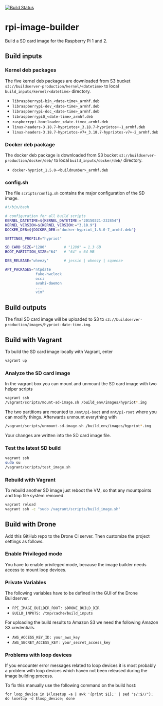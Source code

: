 [![Build Status](https://builder.hypriot.com/api/badge/github.com/hypriot/rpi-image-builder/status.svg?branch=master)](https://builder.hypriot.com/github.com/hypriot/rpi-image-builder)

# rpi-image-builder

Build a SD card image for the Raspberry Pi 1 and 2.

## Build inputs


### Kernel deb packages

The five kernel deb packages are downloaded from S3 bucket `s3://buildserver-production/kernel/<datetime>` to local `build_inputs/kernel/<datetime>` directory.

* `libraspberrypi-bin_<date-time>_armhf.deb`
* `libraspberrypi-dev_<date-time>_armhf.deb`
* `libraspberrypi-doc_<date-time>_armhf.deb`
* `libraspberrypi0_<date-time>_armhf.deb`
* `raspberrypi-bootloader_<date-time>_armhf.deb`
* `linux-headers-3.18.7-hypriotos+_3.18.7-hypriotos+-1_armhf.deb`
* `linux-headers-3.18.7-hypriotos-v7+_3.18.7-hypriotos-v7+-2_armhf.deb`

### Docker deb package

The docker deb package is downloaded from S3 bucket `s3://buildserver-production/docker/deb/` to local `build_inputs/docker/deb/` directory.

* `docker-hypriot_1.5.0-<buildnumber>_armhf.deb`

### config.sh

The file `scripts/config.sh` contains the major configuration of the SD image.

```bash
#!/bin/bash

# configuration for all build scripts
KERNEL_DATETIME=${KERNEL_DATETIME:="20150321-232854"}
KERNEL_VERSION=${KERNEL_VERSION:="3.18.9"}
DOCKER_DEB=${DOCKER_DEB:="docker-hypriot_1.5.0-7_armhf.deb"}

SETTINGS_PROFILE="hypriot"

SD_CARD_SIZE="1280"        # "1280" = 1.3 GB
BOOT_PARTITION_SIZE="64"   # "64" = 64 MB

DEB_RELEASE="wheezy"       # jessie | wheezy | squeeze

APT_PACKAGES="ntpdate
              fake-hwclock
              occi
              avahi-daemon
              ...
              vim"
```

## Build outputs

The final SD card image will be uploaded to S3 to `s3://buildserver-production/images/hypriot-date-time.img`.

## Build with Vagrant

To build the SD card image locally with Vagrant, enter

```bash
vagrant up
```

### Analyze the SD card image

In the vagrant box you can mount and unmount the SD card image with two helper scripts

```bash
vagrant ssh
/vagrant/scripts/mount-sd-image.sh /build_env/images/hypriot*.img
```

The two partitions are mounted to `/mnt/pi-boot` and `mnt/pi-root` where you can modify things.
Afterwards unmount everything with

```bash
/vagrant/scripts/unmount-sd-image.sh /build_env/images/hypriot*.img
```

Your changes are written into the SD card image file.

### Test the latest SD build

```bash
vagrant ssh
sudo su
/vagrant/scripts/test_image.sh
```

### Rebuild with Vagrant

To rebuild another SD image just reboot the VM, so that any mountpoints and tmp file system removed.

```bash
vagrant reload
vagrant ssh -c "sudo /vagrant/scripts/build_image.sh"
```

## Build with Drone

Add this GitHub repo to the Drone CI server. Then customize the project settings as follows.

### Enable Privileged mode

You have to enable privileged mode, because the image builder needs access to mount loop devices.

### Private Variables

The following variables have to be defined in the GUI of the Drone Buildserver.

* `RPI_IMAGE_BUILDER_ROOT: $DRONE_BUILD_DIR`
* `BUILD_INPUTS: /tmp/cache/build_inputs`

For uploading the build results to Amazon S3 we need the following Amazon S3 credentials.

* `AWS_ACCESS_KEY_ID: your_aws_key`
* `AWS_SECRET_ACCESS_KEY: your_secret_access_key`

### Problems with loop devices
If you encounter error messages related to loop devices it is most probably a problem
with loop devices which haven not been released during the image building process.

To fix this manually use the following command on the build host:

```
for loop_device in $(losetup -a | awk '{print $1};' | sed "s/:$//"); do losetup -d $loop_device; done
```
